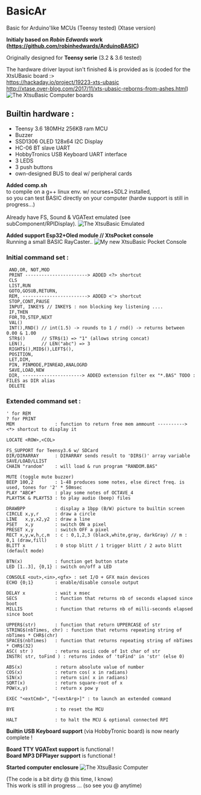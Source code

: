 # BasicAr
Basic for Arduino'like MCUs (Teensy tested) (Xtase version)

**Initialy based on _Robin Edwards_ work (https://github.com/robinhedwards/ArduinoBASIC)**

Originally designed for **Teensy serie** (3.2 & 3.6 tested)

The hardware driver layout isn't finished & is provided as is (coded for the XtsUBasic board :><br/>
 https://hackaday.io/project/19223-xts-ubasic<br/>
 http://xtase.over-blog.com/2017/11/xts-ubasic-reborns-from-ashes.html)
![The XtsuBasic Computer boards](./docs/allBoards.jpg "The Xts-uBasic Computer...")

## Builtin hardware :
 * Teensy 3.6 180MHz 256KB ram MCU
 * Buzzer
 * SSD1306 OLED 128x64 I2C Display
 * HC-06 BT slave UART
 * HobbyTronics USB Keyboard UART interface
 * 3 LEDS
 * 3 push buttons
 * own-designed BUS to deal w/ peripheral cards

**Added comp.sh**<br/>
to compile on a g++ linux env. w/ ncurses+SDL2 installed,<br/>
so you can test BASIC directly on your computer (hardw support is still in progress...)<br/>
<br/>
Already have FS, Sound & VGAText emulated (see subComponent/RPIDisplay).
![The XtsuBasic Emulated](./docs/VideoCard/emulation/X11emul.png "The Xts-uBasic Emulated on X11...")
<br/>

**Added support Esp32+Oled module // XtsPocket console**<br/>
Running a small BASIC RayCaster..
![My new XtsuBasic Pocket Console](./docs/pocket/xtsPocket_gallery1.jpg "The Xts-uBasic Pocket Console...")



### Initial command set :
```
 AND,OR, NOT,MOD
 PRINT -----------------------> ADDED <?> shortcut
 CLS
 LIST,RUN
 GOTO,GOSUB,RETURN,
 REM, ------------------------> ADDED <'> shortcut
 STOP,CONT,PAUSE
 INPUT, INKEY$ // INKEY$ : non blocking key listening ....
 IF,THEN
 FOR,TO,STEP,NEXT
 VAL()
 INT(),RND() // int(1.5) -> rounds to 1 / rnd() -> returns between 0.00 & 1.00
 STR$()      // STR$(1) => "1" (allows string concat)
 LEN(),      // LEN("abc") => 3 
 RIGHT$(),MID$(),LEFT$(),
 POSITION, 
 LET,DIM,
 PIN, PINMODE,PINREAD,ANALOGRD
 SAVE,LOAD,NEW
 DIR, ----------------------> ADDED extension filter ex "*.BAS" TODO : FILES as DIR alias
 DELETE
```

### Extended command set :
```
' for REM
? for PRINT
MEM               : function to return free mem ammount ----------> <*> shortcut to display it
         
LOCATE <ROW>,<COL>

FS_SUPPORT for Teensy3.6 w/ SDCard
DIR/DIRARRAY      : DIRARRAY sends result to 'DIR$()' array variable
SAVE/LOAD/LLIST
CHAIN "random"    : will load & run program "RANDOM.BAS"

MUTE (toggle mute buzzer)
BEEP 100,2        : 1-48 produces some notes, else direct freq. is used, tones for '2' * 50msec
PLAY "ABC#"       : play some notes of OCTAVE_4
PLAYT5K & PLAYT53 : to play audio (beep) files

DRAWBPP           : display a 1bpp (B/W) picture to builtin screen
CIRCLE x,y,r      : draw a circle
LINE   x,y,x2,y2  : draw a line
PSET   x,y        : switch ON a pixel
PRESET x,y        : switch OFF a pixel
RECT x,y,w,h,c,m  : c : 0,1,2,3 (black,white,gray, darkGray) // m : 0,1 (draw,fill)
BLITT x           : 0 stop blitt / 1 trigger blitt / 2 auto blitt (default mode)
         
BTN(x)            : function get button state
LED [1..3], {0,1} : switch on/off a LED

CONSOLE <out>,<in>,<gfx> : set I/O + GFX main devices
ECHO {0;1}        : enable/disable console output

DELAY x           : wait x msec
SECS              : function that returns nb of seconds elapsed since boot
MILLIS            : function that returns nb of milli-seconds elapsed since boot

UPPER$(str)       : function that return UPPERCASE of str
STRING$(nbTimes, chr) : function that returns repeating string of nbTimes * CHR$(chr)
SPACE$(nbTimes)   : function that returns repeating string of nbTimes * CHR$(32)
ASC( str )        : returns ascii code of 1st char of str
INSTR( str, toFind ) : returns index of 'toFind' in 'str' (else 0)

ABS(x)            : return absolute value of number
COS(x)            : return cos( x in radians)
SIN(x)            : return sin( x in radians)
SQRT(x)           : return square-root of x
POW(x,y)          : return x pow y

EXEC "<extCmd>", "[<extArg>]" : to launch an extended command

BYE               : to reset the MCU

HALT              : to halt the MCU & optional connected RPI
```

**Builtin USB Keyboard support** (via HobbyTronic board) is now nearly complete !

**Board TTY VGAText support** is functional !<br/>
**Board MP3 DFPlayer support** is functional !

**Started computer enclosure**
![The XtsuBasic Computer](./docs/enclosure/xts_screen_mini.jpg "The Xts-uBasic Computer in its enclosure...")


(The code is a bit dirty @ this time, I know)<br/>
This work is still in progress ... (so see you @ anytime)
